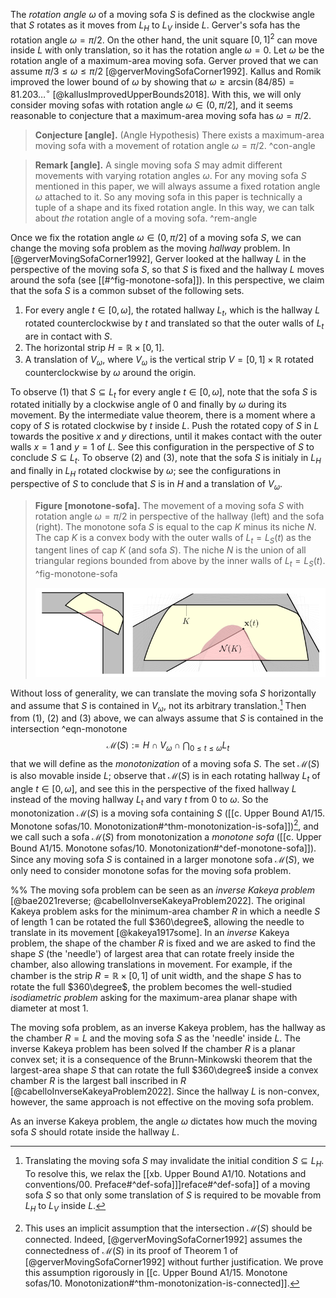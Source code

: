 The _rotation angle_ $\omega$ of a moving sofa $S$ is defined as the clockwise angle that $S$ rotates as it moves from $L_H$ to $L_V$ inside $L$. Gerver's sofa has the rotation angle $\omega = \pi/2$. On the other hand, the unit square $[0, 1]^2$ can move inside $L$ with only translation, so it has the rotation angle $\omega = 0$. Let $\omega$ be the rotation angle of a maximum-area moving sofa. Gerver proved that we can assume $\pi/ 3 \leq \omega \leq \pi/2$ [@gerverMovingSofaCorner1992]. Kallus and Romik improved the lower bound of $\omega$ by showing that $\omega \geq \arcsin(84/85) = 81.203\dots^\circ$ [@kallusImprovedUpperBounds2018]. With this, we will only consider moving sofas with rotation angle $\omega \in (0, \pi/2]$, and it seems reasonable to conjecture that a maximum-area moving sofa has $\omega = \pi/2$.

> __Conjecture [angle].__ (Angle Hypothesis) There exists a maximum-area moving sofa with a movement of rotation angle $\omega = \pi/2$. ^con-angle

> __Remark [angle].__ A single moving sofa $S$ may admit different movements with varying rotation angles $\omega$. For any moving sofa $S$ mentioned in this paper, we will always assume a fixed rotation angle $\omega$ attached to it. So any moving sofa in this paper is technically a tuple of a shape and its fixed rotation angle. In this way, we can talk about _the_ rotation angle of a moving sofa. ^rem-angle

Once we fix the rotation angle $\omega \in (0, \pi/2]$ of a moving sofa $S$, we can change the moving sofa problem as the moving _hallway_ problem. In [@gerverMovingSofaCorner1992], Gerver looked at the hallway $L$ in the perspective of the moving sofa $S$, so that $S$ is fixed and the hallway $L$ moves around the sofa (see [[#^fig-monotone-sofa]]). In this perspective, we claim that the sofa $S$ is a common subset of the following sets.

1. For every angle $t \in [0, \omega]$, the rotated hallway $L_t$, which is the hallway $L$ rotated counterclockwise by $t$ and translated so that the outer walls of $L_t$ are in contact with $S$.
2. The horizontal strip $H = \mathbb{R} \times [0, 1]$.
3. A translation of $V_\omega$, where $V_\omega$ is the vertical strip $V = [0, 1] \times \mathbb{R}$ rotated counterclockwise by $\omega$ around the origin.

To observe (1) that $S \subseteq L_t$ for every angle $t \in [0, \omega]$, note that the sofa $S$ is rotated initially by a clockwise angle of $0$ and finally by $\omega$ during its movement. By the intermediate value theorem, there is a moment where a copy of $S$ is rotated clockwise by $t$ inside $L$. Push the rotated copy of $S$ in $L$ towards the positive $x$ and $y$ directions, until it makes contact with the outer walls $x=1$ and $y=1$ of $L$. See this configuration in the perspective of $S$ to conclude $S \subseteq L_t$. To observe (2) and (3), note that the sofa $S$ is initialy in $L_H$ and finally in $L_H$ rotated clockwise by $\omega$; see the configurations in perspective of $S$ to conclude that $S$ is in $H$ and a translation of $V_\omega$.

> __Figure [monotone-sofa].__ The movement of a moving sofa $S$ with rotation angle $\omega = \pi/2$ in perspective of the hallway (left) and the sofa (right). The monotone sofa $S$ is equal to the cap $K$ minus its niche $N$. The cap $K$ is a convex body with the outer walls of $L_t = L_S(t)$ as the tangent lines of cap $K$ (and sofa $S$). The niche $N$ is the union of all triangular regions bounded from above by the inner walls of $L_t = L_S(t)$. ^fig-monotone-sofa
> 
> ![100%](images/monotone-sofa-combined.svg)

Without loss of generality, we can translate the moving sofa $S$ horizontally and assume that $S$ is contained in $V_\omega$, not its arbitrary translation.[^translation] Then from (1), (2) and (3) above, we can always assume that $S$ is contained in the intersection ^eqn-monotone
$$
\mathcal{M}(S) := H \cap V_\omega \cap \bigcap_{0 \leq t \leq \omega} L_t
$$
that we will define as the _monotonization_ of a moving sofa $S$. The set $\mathcal{M}(S)$ is also movable inside $L$; observe that $\mathcal{M}(S)$ is in each rotating hallway $L_t$ of angle $t \in [0, \omega]$, and see this in the perspective of the fixed hallway $L$ instead of the moving hallway $L_t$ and vary $t$ from $0$ to $\omega$. So the monotonization $\mathcal{M}(S)$ is a moving sofa containing $S$ ([[c. Upper Bound A1/15. Monotone sofas/10. Monotonization#^thm-monotonization-is-sofa]])[^connectedness], and we call such a sofa $\mathcal{M}(S)$ from monotonization a _monotone sofa_ ([[c. Upper Bound A1/15. Monotone sofas/10. Monotonization#^def-monotone-sofa]]). Since any moving sofa $S$ is contained in a larger monotone sofa $\mathcal{M}(S)$, we only need to consider monotone sofas for the moving sofa problem.

%%
The moving sofa problem can be seen as an _inverse Kakeya problem_ [@bae2021reverse; @cabelloInverseKakeyaProblem2022]. The original Kakeya problem asks for the minimum-area chamber $R$ in which a needle $S$ of length 1 can be rotated the full $360\degree$, allowing the needle to translate in its movement [@kakeya1917some]. In an _inverse_ Kakeya problem, the shape of the chamber $R$ is fixed and we are asked to find the shape $S$ (the 'needle') of largest area that can rotate freely inside the chamber, also allowing translations in movement. For example, if the chamber is the strip $R = \mathbb{R} \times [0, 1]$ of unit width, and the shape $S$ has to rotate the full $360\degree$, the problem becomes the well-studied _isodiametric problem_ asking for the maximum-area planar shape with diameter at most 1.

The moving sofa problem, as an inverse Kakeya problem, has the hallway as the chamber $R = L$ and the moving sofa $S$ as the 'needle' inside $L$. The inverse Kakeya problem has been solved If the chamber $R$ is a planar convex set; it is a consequence of the Brunn-Minkowski theorem that the largest-area shape $S$ that can rotate the full $360\degree$ inside a convex chamber $R$ is the largest ball inscribed in $R$ [@cabelloInverseKakeyaProblem2022]. Since the hallway $L$ is non-convex, however, the same approach is not effective on the moving sofa problem.

As an inverse Kakeya problem, the angle $\omega$ dictates how much the moving sofa $S$ should rotate inside the hallway $L$.

[^rotation-angle]: As an inverse Kakeya problem, it may occur that smaller value of total rotation angle $\omega$ will lead to less movement of $S$ and thus a larger area of $S$. However, the extra constraints that $S$ has to move from horizontal side $L_H$ to vertical side $L_V$ penalizes the area of $S$ as $\omega$ gets smaller from $\pi/2$.
%%

[^translation]: Translating the moving sofa $S$ may invalidate the initial condition $S \subseteq L_H$. To resolve this, we relax the [[xb. Upper Bound A1/10. Notations and conventions/00. Preface#^def-sofa]]]reface#^def-sofa]] of a moving sofa $S$ so that only some translation of $S$ is required to be movable from $L_H$ to $L_V$ inside $L$.

[^connectedness]: This uses an implicit assumption that the intersection $\mathcal{M}(S)$ should be connected. Indeed, [@gerverMovingSofaCorner1992] assumes the connectedness of $\mathcal{M}(S)$ in its proof of Theorem 1 of [@gerverMovingSofaCorner1992] without further justification. We prove this assumption rigorously in [[c. Upper Bound A1/15. Monotone sofas/10. Monotonization#^thm-monotonization-is-connected]].

[^monotonization-monotone]: In fact, that $S$ attains the maximum-area only guarantees that the gain $\mathcal{M}(S) \setminus S$ of monotonization is of measure zero. We show in [[c. Upper Bound A1/15. Monotone sofas/12. Structure of a monotone sofa#^thm-monotonization-fixpoint]] that for any monotone sofa, we have $\mathcal{M}(S) = S$.
